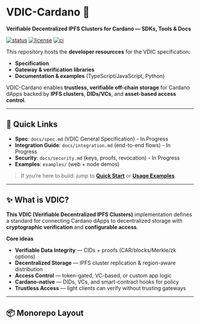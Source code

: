 # VDIC-Cardano 🧩
**Verifiable Decentralized IPFS Clusters for Cardano — SDKs, Tools & Docs**

[![status](https://img.shields.io/badge/status-draft--v1.0.0-64748b.svg)](#)
[![license](https://img.shields.io/badge/license-MIT-22c55e.svg)](LICENSE)
[![ci](https://img.shields.io/badge/ci-gh--actions-3b82f6.svg)](#)

This repository hosts the **developer resourcces** for the VDIC specification:
- **Specification** 
- **Gateway & verification libraries**
- **Documentation & examples** (TypeScript/JavaScript, Python)

VDIC-Cardano enables **trustless, verifiable off-chain storage** for Cardano dApps backed by **IPFS clusters**, **DIDs/VCs**, and **asset-based access control**.

---

## 🔗 Quick Links
- **Spec**: `docs/spec.md` (VDIC General Specification) - In Progress
- **Integration Guide**: `docs/integration.md` (end-to-end flows)  - In Progress
- **Security**: `docs/security.md` (keys, proofs, revocation)  - In Progress
- **Examples**: `examples/` (web + node demos)

> If you’re here to build: jump to **[Quick Start](#-quick-start)** or **[Usage Examples](#-usage-examples)**.

---

## ✨ What is VDIC?
**This VDIC (Verifiable Decentralized IPFS Clusters)** implementation defines a standard for connecting Cardano dApps to decentralized storage with **cryptographic verification** and **configurable access**.

**Core ideas**
- **Verifiable Data Integrity** — CIDs + proofs (CAR/blocks/Merkle/zk options)
- **Decentralized Storage** — IPFS cluster replication & region-aware distribution
- **Access Control** — token-gated, VC-based, or custom app logic
- **Cardano-native** — DIDs, VCs, and smart-contract hooks for policy
- **Trustless Access** — light clients can verify without trusting gateways

---

## 📦 Monorepo Layout
